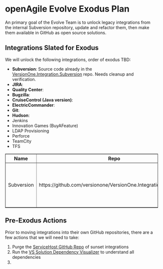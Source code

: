 # openAgile Evolve Exodus Plan

An primary goal of the Evolve Team is to unlock legacy integrations from the internal Subversion repository, update and refactor them, then make them available in GitHub as open source solutions.  

## Integrations Slated for Exodus

We will unlock the following integrations, order of exodus TBD:

* **Subversion**: Source code already in the [VersionOne.Integration.Subversion](https://github.com/versionone/VersionOne.Integration.Subversion) repo. Needs cleanup and verification.
* **JIRA**: 
* **Quality Center**: 
* **Bugzilla**: 
* **CruiseControl (Java version)**: 
* **ElectricCommander**: 
* **Git**: 
* **Hudson**: 
* Jenkins
* Innovation Games (BuyAFeature)
* LDAP Provisioning
* Perforce
* TeamCity
* TFS

<table border="1" width="100%">
	<tr>
		<th>Name</th>
		<th>Repo</th>
		<th>Notes</th>
	</tr>
	<tr>
		<td>Subversion</td>
		<td>https://github.com/versionone/VersionOne.Integration.Subversion</td>
		<td>Source code is in repo, buts needs cleanup and verification.</td>
	</tr>
</table>


## Pre-Exodus Actions

Prior to moving integrations into their own GitHub repositories, there are a few actions that we will need to take:

1. Purge the [ServiceHost GitHub Repo](https://github.com/versionone/ServiceHost) of sunset integrations
2. Run the [VS Solution Dependency Visualizer](http://www.devio.at/index.php/vsslndepvis) to understand all dependencies
3. 
 
